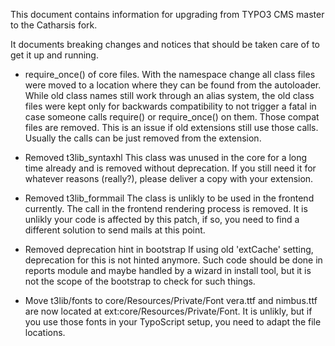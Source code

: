 This document contains information for upgrading from
TYPO3 CMS master to the Catharsis fork.

It documents breaking changes and notices that should
be taken care of to get it up and running.


* require_once() of core files.
With the namespace change all class files were moved to a
location where they can be found from the autoloader. While
old class names still work through an alias system, the
old class files were kept only for backwards compatibility to
not trigger a fatal in case someone calls require() or
require_once() on them. Those compat files are removed. This
is an issue if old extensions still use those calls. Usually
the calls can be just removed from the extension.


* Removed t3lib_syntaxhl
This class was unused in the core for a long time already and
is removed without deprecation. If you still need it for
whatever reasons (really?), please deliver a copy with
your extension.


* Removed t3lib_formmail
The class is unlikly to be used in the frontend currently. The
call in the frontend rendering process is removed. It is unlikly
your code is affected by this patch, if so, you need to find
a different solution to send mails at this point.


* Removed deprecation hint in bootstrap
If using old 'extCache' setting, deprecation for this is not hinted anymore.
Such code should be done in reports module and maybe handled by a wizard in
install tool, but it is not the scope of the bootstrap to check for such things.


* Move t3lib/fonts to core/Resources/Private/Font
vera.ttf and nimbus.ttf are now located at ext:core/Resources/Private/Font. It
is unlikly, but if you use those fonts in your TypoScript setup, you need
to adapt the file locations.
